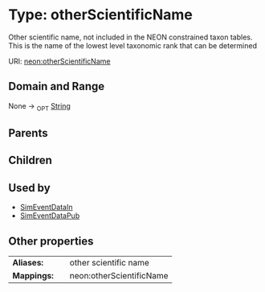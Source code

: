 
# Type: otherScientificName


Other scientific name, not included in the NEON constrained taxon tables. This is the name of the lowest level taxonomic rank that can be determined

URI: [neon:otherScientificName](https://data.neonscience.org/otherScientificName)


## Domain and Range

None ->  <sub>OPT</sub> [String](types/String.md)

## Parents


## Children


## Used by

 * [SimEventDataIn](SimEventDataIn.md)
 * [SimEventDataPub](SimEventDataPub.md)

## Other properties

|  |  |  |
| --- | --- | --- |
| **Aliases:** | | other scientific name |
| **Mappings:** | | neon:otherScientificName |

